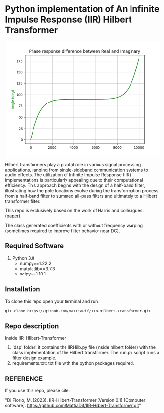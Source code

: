 # Python implementation of An Infinite Impulse Response (IIR) Hilbert Transformer

<p align="center">

<img src="https://github.com/MattiaDif/IIR-Hilbert-Transformer/blob/dev/img/phase_diff.png" width="500">

</p>

Hilbert transformers play a pivotal role in various signal processing applications, ranging from single-sideband communication systems to audio effects. The utilization of Infinite Impulse Response (IIR) implementations is particularly appealing due to their computational efficiency. This approach begins with the design of a half-band filter, illustrating how the pole locations evolve during the transformation process from a half-band filter to summed all-pass filters and ultimately to a Hilbert transformer filter. 

This repo is exclusively based on the work of Harris and colleagues: ([paper](http://www.aes.org/e-lib/browse.cfm?elib=15680)).

The class generated coefficients with or without frequency warping (sometimes required to improve filter behavior near DC).


## Required Software

1. Python 3.8
   - numpy==1.22.2
   - matplotlib==3.7.3
   - scipy==1.10.1


## Installation

To clone this repo open your terminal and run:

`git clone https://github.com/MattiaDif/IIR-Hilbert-Transformer.git`


## Repo description

Inside IIR-HIlbert-Transformer

1. 'dsp' folder: it contains the IIRHilb.py file (inside hilbert folder) with the class implementation of the Hilbert transformer. The run.py script runs a filter design example.
2. requirements.txt: txt file with the python packages required.


## REFERENCE
If you use this repo, please cite:

"Di Florio, M. (2023). IIR-Hilbert-Transformer (Version 0.1) [Computer software]. https://github.com/MattiaDif/IIR-Hilbert-Transformer.git"
